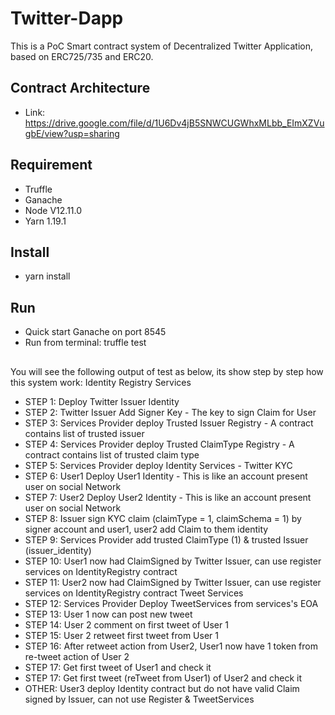 # Twitter-Dapp
This is a PoC Smart contract system of Decentralized Twitter Application, based on ERC725/735 and ERC20.

## Contract Architecture
- Link: https://drive.google.com/file/d/1U6Dv4jB5SNWCUGWhxMLbb_EImXZVugbE/view?usp=sharing
## Requirement
- Truffle
- Ganache 
- Node V12.11.0
- Yarn 1.19.1

## Install
- yarn install

## Run
- Quick start Ganache on port 8545
- Run from terminal: truffle test
##
You will see the following output of test as below, its show step by step how this system work:
Identity Registry Services
-  STEP 1: Deploy Twitter Issuer Identity 
-  STEP 2: Twitter Issuer Add Signer Key - The key to sign Claim for User 
-  STEP 3: Services Provider deploy Trusted Issuer Registry - A contract contains list of trusted issuer 
-  STEP 4: Services Provider deploy Trusted ClaimType Registry - A contract contains list of trusted claim type 
-  STEP 5: Services Provider deploy Identity Services - Twitter KYC 
-  STEP 6: User1 Deploy User1 Identity - This is like an account present user on social Network 
-  STEP 7: User2 Deploy User2 Identity - This is like an account present user on social Network 
-  STEP 8: Issuer sign KYC claim (claimType = 1, claimSchema = 1) by signer account and user1, user2 add Claim to them identity 
- STEP 9: Services Provider add trusted ClaimType (1) & trusted Issuer (issuer_identity) 
- STEP 10: User1 now had ClaimSigned by Twitter Issuer, can use register services on IdentityRegistry contract 
- STEP 11: User2 now had ClaimSigned by Twitter Issuer, can use register services on IdentityRegistry contract 
    Tweet Services
- STEP 12: Services Provider Deploy TweetServices from services's EOA 
- STEP 13: User 1 now can post new tweet 
- STEP 14: User 2 comment on first tweet of User 1 
- STEP 15: User 2 retweet first tweet from User 1 
- STEP 16: After retweet action from User2, User1 now have 1 token from re-tweet action of User 2 
- STEP 17: Get first tweet of User1 and check it
- STEP 17: Get first tweet (reTweet from User1) of User2  and check it
- OTHER: User3 deploy Identity contract but do not have valid Claim signed by Issuer, can not use Register & TweetServices 
